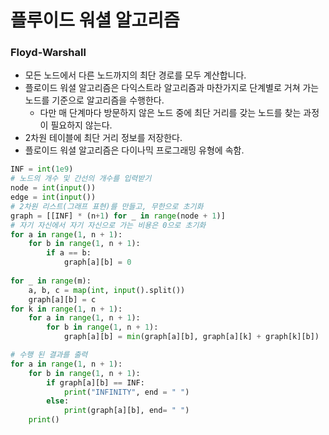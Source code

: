 # 플루이드 워셜 알고리즘

### Floyd-Warshall

- 모든 노드에서 다른 노드까지의 최단 경로를 모두 계산합니다.
- 플로이드 워셜 알고리즘은 다익스트라 알고리즘과 마찬가지로 단계별로 거쳐 가는 노드를 기준으로 알고리즘을 수행한다.
  - 다만 매 단계마다 방문하지 않은 노드 중에 최단 거리를 갖는 노드를 찾는 과정이 필요하지 않는다.
- 2차원 테이블에 최단 거리 정보를 저장한다.
- 플로이드 워셜 알고리즘은 다이나믹 프로그래밍 유형에 속함.



```python
INF = int(1e9)
# 노드의 개수 및 간선의 개수를 입력받기
node = int(input())
edge = int(input())
# 2차원 리스트(그래프 표현)를 만들고, 무한으로 초기화
graph = [[INF] * (n+1) for _ in range(node + 1)]
# 자기 자신에서 자기 자신으로 가는 비용은 0으로 초기화
for a in range(1, n + 1):
	for b in range(1, n + 1):
        if a == b:
            graph[a][b] = 0
            
for _ in range(m):
    a, b, c = map(int, input().split())
    graph[a][b] = c
for k in range(1, n + 1):
	for a in range(1, n + 1):
        for b in range(1, n + 1):
            graph[a][b] = min(graph[a][b], graph[a][k] + graph[k][b])

# 수행 된 결과를 출력
for a in range(1, n + 1):
    for b in range(1, n + 1):
        if graph[a][b] == INF:
            print("INFINITY", end = " ")
        else:
            print(graph[a][b], end= " ")
    print()
```

